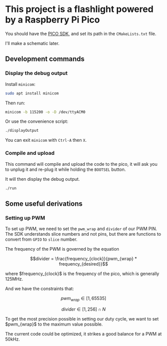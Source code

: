 # This project is a flashlight powered by a Raspberry Pi Pico

You should have the [PICO SDK](https://github.com/raspberrypi/pico-sdk),
and set its path in the `CMakeLists.txt` file.

I'll make a schematic later.

## Development commands

### Display the debug output

Install `minicom`:

```bash
sudo apt install minicom
```

Then run:

```bash
minicom -b 115200 -o -D /dev/ttyACM0
```

Or use the convenience script:

```bash
./displayOutput
```

You can exit `minicom` with `Ctrl-A` then `X`.

### Compile and upload

This command will compile and upload the code to the pico,
it will ask you to unplug it and re-plug it while holding the `BOOTSEL` button.

It will then display the debug output.

```bash
./run
```

## Some useful derivations

### Setting up PWM

To set up PWM, we need to set the `pwm_wrap` and `divider` of our PWM PIN.
The SDK understands slice numbers and not pins, but there are functions to convert from `GPIO` to `slice` number.

The frequency of the PWM is governed by the equation


$$divider = \frac{frequency_{clock}}{pwm_{wrap} * frequency_{desired}}$$

where \$frequency_{clock}\$ is the frequency of the pico, which is generally 125MHz.

And we have the constraints that:

$$pwm_{wrap} \in [1, 65535]$$

$$divider \in [1, 256] \cap N$$

To get the most precision possible in setting our duty cycle, we want to set \$pwm_{wrap}\$ to the maximum value possible.

The current code could be optimized, it strikes a good balance for a PWM at 50kHz.
